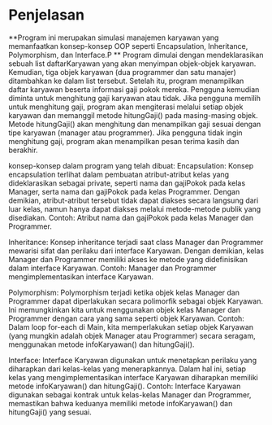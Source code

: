 # Penjelasan

**Program ini merupakan simulasi manajemen karyawan yang memanfaatkan konsep-konsep OOP seperti Encapsulation, Inheritance, Polymorphism, dan Interface.P
**
Program dimulai dengan mendeklarasikan sebuah list daftarKaryawan yang akan menyimpan objek-objek karyawan.
Kemudian, tiga objek karyawan (dua programmer dan satu manajer) ditambahkan ke dalam list tersebut.
Setelah itu, program menampilkan daftar karyawan beserta informasi gaji pokok mereka.
Pengguna kemudian diminta untuk menghitung gaji karyawan atau tidak.
Jika pengguna memilih untuk menghitung gaji, program akan mengiterasi melalui setiap objek karyawan dan memanggil metode hitungGaji() pada masing-masing objek. Metode hitungGaji() akan menghitung dan menampilkan gaji sesuai dengan tipe karyawan (manager atau programmer).
Jika pengguna tidak ingin menghitung gaji, program akan menampilkan pesan terima kasih dan berakhir.

konsep-konsep dalam program yang telah dibuat:
Encapsulation:
Konsep encapsulation terlihat dalam pembuatan atribut-atribut kelas yang dideklarasikan sebagai private, seperti nama dan gajiPokok pada kelas Manager, serta nama dan gajiPokok pada kelas Programmer. Dengan demikian, atribut-atribut tersebut tidak dapat diakses secara langsung dari luar kelas, namun hanya dapat diakses melalui metode-metode publik yang disediakan.
Contoh: Atribut nama dan gajiPokok pada kelas Manager dan Programmer.


Inheritance:
Konsep inheritance terjadi saat class Manager dan Programmer mewarisi sifat dan perilaku dari interface Karyawan. Dengan demikian, kelas Manager dan Programmer memiliki akses ke metode yang didefinisikan dalam interface Karyawan.
Contoh: Manager dan Programmer mengimplementasikan interface Karyawan.

Polymorphism:
Polymorphism terjadi ketika objek kelas Manager dan Programmer dapat diperlakukan secara polimorfik sebagai objek Karyawan. Ini memungkinkan kita untuk menggunakan objek kelas Manager dan Programmer dengan cara yang sama seperti objek Karyawan.
Contoh: Dalam loop for-each di Main, kita memperlakukan setiap objek Karyawan (yang mungkin adalah objek Manager atau Programmer) secara seragam, menggunakan metode infoKaryawan() dan hitungGaji().

Interface:
Interface Karyawan digunakan untuk menetapkan perilaku yang diharapkan dari kelas-kelas yang menerapkannya. Dalam hal ini, setiap kelas yang mengimplementasikan interface Karyawan diharapkan memiliki metode infoKaryawan() dan hitungGaji().
Contoh: Interface Karyawan digunakan sebagai kontrak untuk kelas-kelas Manager dan Programmer, memastikan bahwa keduanya memiliki metode infoKaryawan() dan hitungGaji() yang sesuai.
